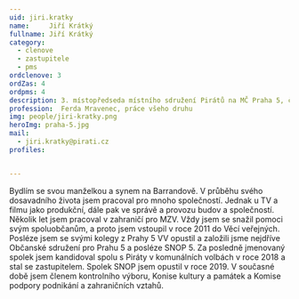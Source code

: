```yaml
---
uid: jiri.kratky
name:     Jiří Krátký
fullname: Jiří Krátký
category:
  - clenove
  - zastupitele  
  - pms
ordclenove: 3
ordZas: 4
ordpms: 4
description: 3. místopředseda místního sdružení Pirátů na MČ Praha 5, člen zastupitelského klubu Pirátů v ZMČ.
profession:  Ferda Mravenec, práce všeho druhu
img: people/jiri-kratky.png
heroImg: praha-5.jpg
mail:
  - jiri.kratky@pirati.cz
profiles:


---
```


Bydlím se svou manželkou a synem na Barrandově. V průběhu svého dosavadního života jsem pracoval pro mnoho společností. Jednak u TV a filmu jako produkční, dále pak ve správě a provozu budov a společností. Několik let jsem pracoval v zahraničí pro MZV. Vždy jsem se snažil pomoci svým spoluobčanům, a proto jsem vstoupil v roce 2011 do Věcí veřejných. Posléze jsem se svými kolegy z Prahy 5 VV opustil a založili jsme nejdříve Občanské sdružení pro Prahu 5 a posléze SNOP 5. Za posledně jmenovaný spolek jsem kandidoval spolu s Piráty v komunálních volbách v roce 2018 a stal se zastupitelem. Spolek SNOP jsem opustil v roce 2019. V současné době jsem členem kontrolního výboru, Konise kultury a památek a Komise podpory podnikání a zahraničních vztahů. 
